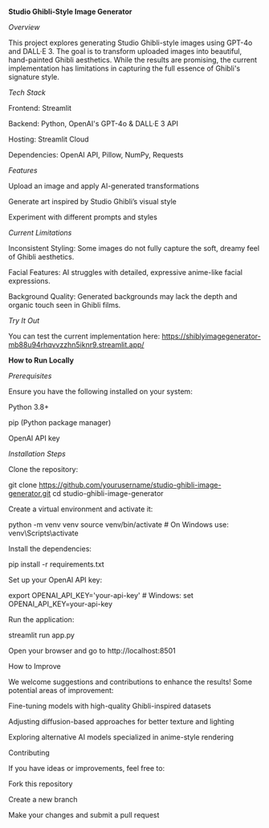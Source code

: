 **Studio Ghibli-Style Image Generator**

*Overview*

This project explores generating Studio Ghibli-style images using GPT-4o and DALL·E 3. The goal is to transform uploaded images into beautiful, hand-painted Ghibli aesthetics. While the results are promising, the current implementation has limitations in capturing the full essence of Ghibli's signature style.

*Tech Stack*

Frontend: Streamlit

Backend: Python, OpenAI's GPT-4o & DALL·E 3 API

Hosting: Streamlit Cloud

Dependencies: OpenAI API, Pillow, NumPy, Requests

*Features*

Upload an image and apply AI-generated transformations

Generate art inspired by Studio Ghibli’s visual style

Experiment with different prompts and styles

*Current Limitations*

Inconsistent Styling: Some images do not fully capture the soft, dreamy feel of Ghibli aesthetics.

Facial Features: AI struggles with detailed, expressive anime-like facial expressions.

Background Quality: Generated backgrounds may lack the depth and organic touch seen in Ghibli films.

*Try It Out*

You can test the current implementation here: https://shiblyimagegenerator-mb88u94rhqvvzzhn5iknr9.streamlit.app/

**How to Run Locally**

*Prerequisites*

Ensure you have the following installed on your system:

Python 3.8+

pip (Python package manager)

OpenAI API key

*Installation Steps*

Clone the repository:

git clone https://github.com/yourusername/studio-ghibli-image-generator.git
cd studio-ghibli-image-generator

Create a virtual environment and activate it:

python -m venv venv
source venv/bin/activate  # On Windows use: venv\Scripts\activate

Install the dependencies:

pip install -r requirements.txt

Set up your OpenAI API key:

export OPENAI_API_KEY='your-api-key'  # Windows: set OPENAI_API_KEY=your-api-key

Run the application:

streamlit run app.py

Open your browser and go to http://localhost:8501

How to Improve

We welcome suggestions and contributions to enhance the results! Some potential areas of improvement:

Fine-tuning models with high-quality Ghibli-inspired datasets

Adjusting diffusion-based approaches for better texture and lighting

Exploring alternative AI models specialized in anime-style rendering

Contributing

If you have ideas or improvements, feel free to:

Fork this repository

Create a new branch

Make your changes and submit a pull request

